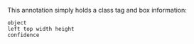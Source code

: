 This annotation simply holds a class tag and box information:
```
object 
left top width height
confidence
```